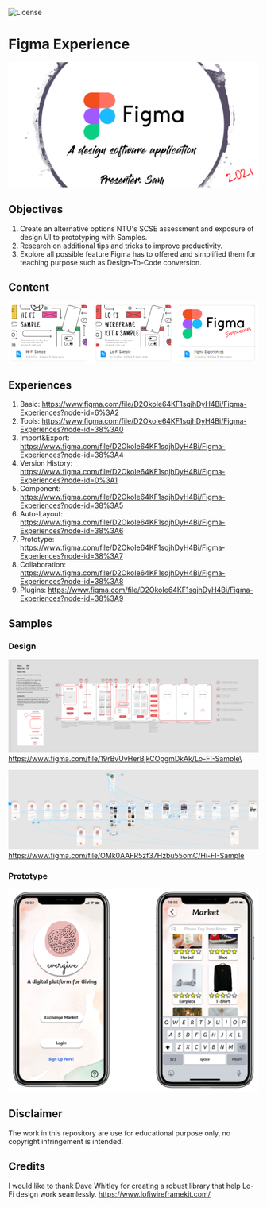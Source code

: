 ![License](https://img.shields.io/badge/License-All%20Rights%20Reserved-red.svg)

# Figma Experience

![Cover](/_README_asset/cover.png)

## Objectives
1. Create an alternative options NTU's SCSE assessment and exposure of design UI to prototyping with Samples.
2. Research on additional tips and tricks to improve productivity.
3. Explore all possible feature Figma has to offered and simplified them for teaching purpose such as Design-To-Code conversion.

## Content
![Cover](/_README_asset/content.png)

## Experiences
1. Basic: https://www.figma.com/file/D2OkoIe64KF1sqjhDyH4Bi/Figma-Experiences?node-id=6%3A2
2. Tools: https://www.figma.com/file/D2OkoIe64KF1sqjhDyH4Bi/Figma-Experiences?node-id=38%3A0
3. Import&Export: https://www.figma.com/file/D2OkoIe64KF1sqjhDyH4Bi/Figma-Experiences?node-id=38%3A4
4. Version History: https://www.figma.com/file/D2OkoIe64KF1sqjhDyH4Bi/Figma-Experiences?node-id=0%3A1
5. Component: https://www.figma.com/file/D2OkoIe64KF1sqjhDyH4Bi/Figma-Experiences?node-id=38%3A5 
6. Auto-Layout: https://www.figma.com/file/D2OkoIe64KF1sqjhDyH4Bi/Figma-Experiences?node-id=38%3A6
7. Prototype: https://www.figma.com/file/D2OkoIe64KF1sqjhDyH4Bi/Figma-Experiences?node-id=38%3A7
8. Collaboration: https://www.figma.com/file/D2OkoIe64KF1sqjhDyH4Bi/Figma-Experiences?node-id=38%3A8
9. Plugins: https://www.figma.com/file/D2OkoIe64KF1sqjhDyH4Bi/Figma-Experiences?node-id=38%3A9

## Samples

### Design
![Cover](/_README_asset/sample_lofi.png)\
https://www.figma.com/file/19rBvUvHerBjkCOpgmDkAk/Lo-FI-Sample\

![Cover](/_README_asset/sample_hifi.png)\
https://www.figma.com/file/OMk0AAFR5zf37Hzbu55omC/Hi-FI-Sample

### Prototype
![Cover](/_README_asset/prototype.png)

## Disclaimer
The work in this repository are use for educational purpose only, no copyright infringement is intended.

## Credits
I would like to thank Dave Whitley for creating a robust library that help Lo-Fi design work seamlessly.
https://www.lofiwireframekit.com/ 